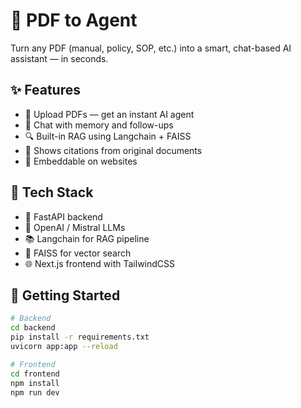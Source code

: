 # 🧠 PDF to Agent

Turn any PDF (manual, policy, SOP, etc.) into a smart, chat-based AI assistant — in seconds.


## ✨ Features

- 📑 Upload PDFs — get an instant AI agent
- 🧠 Chat with memory and follow-ups
- 🔍 Built-in RAG using Langchain + FAISS
- 📎 Shows citations from original documents
- 🔗 Embeddable on websites

## 🧰 Tech Stack

- 🐍 FastAPI backend
- 🤖 OpenAI / Mistral LLMs
- 📚 Langchain for RAG pipeline
- 🧠 FAISS for vector search
- 🌐 Next.js frontend with TailwindCSS

## 🚀 Getting Started

```bash
# Backend
cd backend
pip install -r requirements.txt
uvicorn app:app --reload

# Frontend
cd frontend
npm install
npm run dev
